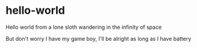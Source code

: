 # hello-world
Hello world from a lone sloth wandering in the infinity of space

But don't worry I have my game boy, I'll be alright as long as I have battery
